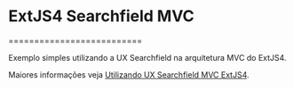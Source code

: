 # ExtJS4 Searchfield MVC #
==========================

Exemplo simples utilizando a UX Searchfield na arquitetura MVC do ExtJS4.

Maiores informações veja [Utilizando UX Searchfield MVC ExtJS4](http://wessdevel.blogspot.com).